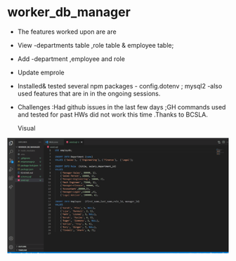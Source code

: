 # worker_db_manager

* The features worked upon are  are 
*  View -departments table ,role table & employee table;
*  Add -department ,employee and role
*  Update emprole
* Installed& tested several npm packages - config.dotenv  ;  mysql2  -also used features  that are in in the ongoing sessions.

* Challenges :Had github issues in the last few days ;GH commands used and tested for past HWs did not work this time .Thanks to BCSLA.

     Visual 
<img src="./workforce.gif"> 
